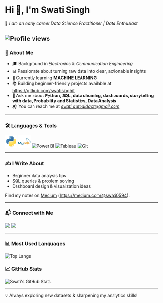 <!--
**swatisinghit/swatisinghit** is a ✨ _special_ ✨ repository because its `README.md` (this file) appears on your GitHub profile.

Here are some ideas to get you started:

- 🔭 I’m currently working on ...
- 🌱 I’m currently learning ...
- 👯 I’m looking to collaborate on ...
- 🤔 I’m looking for help with ...
- 💬 Ask me about ...
- 📫 How to reach me: ...
- 😄 Pronouns: ...
- ⚡ Fun fact: ...
-->
# Hi 👋, I'm Swati Singh  
🌱 *I am an early career Data Science Practitioner | Data Enthusiast*

![Profile views](https://komarev.com/ghpvc/?username=swatisinghit&label=Profile%20views&color=0e75b6&style=flat)
---

### 🚀 About Me
- 🎓 Background in *Electronics & Communication Engineering*  
- 📊 Passionate about turning raw data into clear, actionable insights  
- 🌱 Currently learning **MACHINE LEARNING** 
- 📚 Building beginner-friendly projects available at https://github.com/swatisinghit 
- 💬 Ask me about **Python, SQL, data cleaning, dashboards, storytelling with data, Probability and Statistics, Data Analysis**
- 📬 You can reach me at *swati.autodidact@gmail.com*

---

### 🛠 Languages & Tools
<p>
  <img src="https://raw.githubusercontent.com/devicons/devicon/master/icons/python/python-original.svg" alt="Python" width="40"/>
  <img src="https://raw.githubusercontent.com/devicons/devicon/master/icons/mysql/mysql-original-wordmark.svg" alt="MySQL" width="40"/>
  <img src="https://www.vectorlogo.zone/logos/microsoft_powerbi/microsoft_powerbi-icon.svg" alt="Power BI" width="40"/>
  <img src="https://cdn.worldvectorlogo.com/logos/tableau-software.svg" alt="Tableau" width="40"/>
  <img src="https://upload.wikimedia.org/wikipedia/commons/3/3f/Git_icon.svg" alt="Git" width="40"/>
</p>

---

### ✍ I Write About
- Beginner data analysis tips  
- SQL queries & problem solving  
- Dashboard design & visualization ideas  

Find my notes on [Medium](https://medium.com/) (https://medium.com/@swati0594).

---

### 📬 Connect with Me
<p>
  <a href="https://www.linkedin.com/in/swatisinghlink/"><img src="https://cdn.jsdelivr.net/gh/devicons/devicon/icons/linkedin/linkedin-original.svg" width="30"/></a>
  <a href="mailto:swati.autodidact@gmail.com"><img src="https://cdn-icons-png.flaticon.com/512/732/732200.png" width="30"/></a>
</p>

---
### 📊 Most Used Languages
![Top Langs](https://github-readme-stats.vercel.app/api/top-langs/?username=swatisinghit&layout=compact&theme=radical)

### 📈 GitHub Stats
![Swati's GitHub Stats](https://github-readme-stats.vercel.app/api?username=swatisinghit&show_icons=true&theme=radical)

---

💡 Always exploring new datasets & sharpening my analytics skills!

